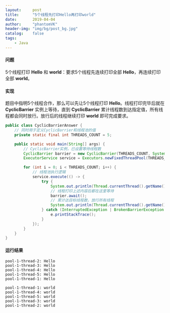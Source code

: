 ```yaml
---
layout:     post
title:      "5个线程先打印Hello再打印world"
date:       2019-04-04
author:     "phantomVK"
header-img: "img/bg/post_bg.jpg"
catalog:    false
tags:
    - Java
---
```


#### 问题

5个线程打印 __Hello__ 和 __world__：要求5个线程先连续打印全部 __Hello__，再连续打印全部 __world__。

#### 实现

题目中指明5个线程合作，那么可以先让5个线程打印 __Hello__。线程打印完毕后就在 __CyclicBarrier__ 实例上等待，直到 __CyclicBarrier__ 累计线程数到达指定值，所有线程都会同时放行。放行后的线程继续打印 __world__ 即可完成要求。

```java
public class CyclicBarrierAnswer {
    // 同时用于定义CyclicBarrier和线程池的值
    private static final int THREADS_COUNT = 5;

    public static void main(String[] args) {
        // CyclicBarrier实例，已设置等待线程数
        CyclicBarrier barrier = new CyclicBarrier(THREADS_COUNT, System.out::println);
        ExecutorService service = Executors.newFixedThreadPool(THREADS_COUNT);

        for (int i = 0; i < THREADS_COUNT; i++) {
            // 线程池执行逻辑
            service.execute(() -> {
                try {
                    System.out.println(Thread.currentThread().getName() + ": Hello");
                    // 线程打印上述内容后都在这里等待
                    barrier.await();
                    // 累计达目标线程数，放行所有线程
                    System.out.println(Thread.currentThread().getName() + ": world");
                } catch (InterruptedException | BrokenBarrierException e) {
                    e.printStackTrace();
                }
            });
        }
    }
}
```

#### 运行结果

```
pool-1-thread-2: Hello
pool-1-thread-3: Hello
pool-1-thread-4: Hello
pool-1-thread-5: Hello
pool-1-thread-1: Hello

pool-1-thread-1: world
pool-1-thread-4: world
pool-1-thread-5: world
pool-1-thread-3: world
pool-1-thread-2: world
```
